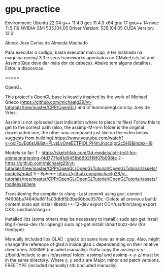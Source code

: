 # gpu_practice

Environment:
Ubuntu 22.04
g++ 11.4.0
gcc 11.4.0 x64
gnu 17
gnu++ 14
nvcc 11.5.119
NVIDIA-SMI 535.104.05             Driver Version: 535.104.05   CUDA Version: 12.2

Aluno: Jose Carlos de Almeida Machado


Para executar o codigo, basta executar main.cpp, e ter instalado na maquina opengl 3.3 e seus frameworks apontados no CMakeLists.txt and Assimp(Que deve dar mais dor de cabeca).
Abaixo tem alguns detalhes. Estou a disposicao.




===== 

OpenGL

This project's OpenGL base is heavily inspired by the work of Michael Grieco (https://github.com/michaelg29/yt-tutorials/tree/master/CPP/OpenGL) and of learnopengl.com by Joey de Vries.

Assimp is not uploaded (just indication where to place its files)
Follow this to get to the correct path (also, the assimp-M-m-n folder is the original downloaded one, the other was composed just like on the video below suggests from building) 
https://www.youtube.com/watch?v=oci7xJEg6sU&list=PLysLvOneEETPlOI_PI4mJnocqIpr2cSHS&index=19

Models so far:
1 - https://sketchfab.com/3d-models/lotr-troll-for-animatingrigging-f4d777fd41d045fb8692f19f07b998fe
2 - https://github.com/michaelg29/yt-tutorials/tree/master/CPP/OpenGL/OpenGLTutorial/OpenGLTutorial/assets/models/m4a1
3 - Sphere: https://github.com/michaelg29/yt-tutorials/tree/master/CPP/OpenGL/OpenGLTutorial/OpenGLTutorial/assets/models/sphere


Transitioning the compiler to clang 
-Last commit using gcc: commit ff4608ba74840e8611a03dfdf5b3ba66bee3578c
-Delete all previous build/ content
sudo apt install libstdc++-12-dev
export CC=/usr/bin/clang
export CXX=/usr/bin/clang++

Installed libs (some others may be necessary to install):
sudo apt-get install libgl1-mesa-dev (for opengl)
sudo apt-get install libharfbuzz-dev (for freetype)

Manually included libs
GLAD : glad.c on same level as main.cpp. Also, might change the reference of glad.h inside glad.c dependending on their relative directories.
ASSIMP (included manually): Gotta copy the assimp-x-y-z/build/include to an /lib/assimp/ folder. assimp/ and assimp-x-y-z/ must be in the same directory.
    Where x, y and z are Major, minor and patch versions.
FREETYPE (included manually)
stb (included manually)

